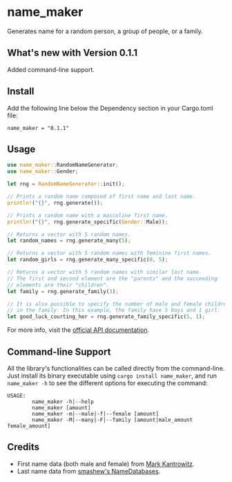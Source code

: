 # name_maker
Generates name for a random person, a group of people, or a family.

## What's new with Version 0.1.1
Added command-line support.

## Install
Add the following line below the Dependency section in your Cargo.toml file:
```
name_maker = "0.1.1"
```

## Usage
```rust
use name_maker::RandomNameGenerator;
use name_maker::Gender;

let rng = RandomNameGenerator::init();

// Prints a random name composed of first name and last name.
println!("{}", rng.generate()); 

// Prints a random name with a masculine first name.
println!("{}", rng.generate_specific(Gender::Male));

// Returns a vector with 5 random names.
let random_names = rng.generate_many(5);

// Returns a vector with 5 random names with feminine first names.
let random_girls = rng.generate_many_specific(0, 5);

// Returns a vector with 5 random names with similar last name.
// The first and second element are the "parents" and the succeeding
// elements are their "children".
let family = rng.generate_family(3);

// It is also possible to specify the number of male and female children
// in the family. In this example, the family have 5 boys and 1 girl.
let good_luck_courting_her = rng.generate_family_specific(5, 1);
```
For more info, visit the [official API documentation](https://docs.rs/name_maker/0.1.0).

## Command-line Support
All the library's functionalities can be called directly from the command-line. Just
install its binary executable using `cargo install name_maker`, and run `name_maker -h`
to see the different options for executing the command:

```
USAGE:
        name_maker -h|--help
        name_maker [amount]
        name_maker -m|--male|-f|--female [amount]
        name_maker -M|--many|-F|--family [amount|male_amount female_amount]
```

## Credits
* First name data (both male and female) from [Mark Kantrowitz](https://www.cs.cmu.edu/afs/cs/Web/Groups/AI/areas/nlp/corpora/names/male.txt).
* Last name data from [smashew's NameDatabases](https://github.com/smashew/NameDatabases/blob/master/NamesDatabases/surnames/us.txt).